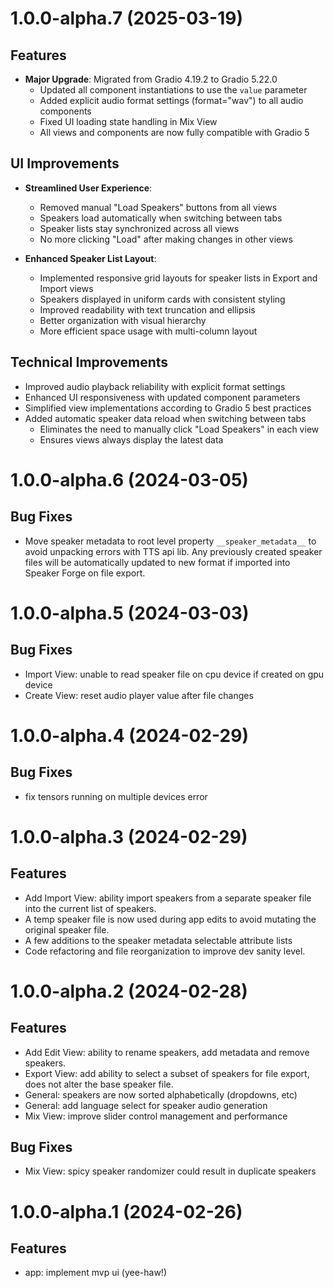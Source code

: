 # 1.0.0-alpha.7 (2025-03-19)

## Features

- **Major Upgrade**: Migrated from Gradio 4.19.2 to Gradio 5.22.0
  - Updated all component instantiations to use the `value` parameter
  - Added explicit audio format settings (format="wav") to all audio components
  - Fixed UI loading state handling in Mix View
  - All views and components are now fully compatible with Gradio 5

## UI Improvements

- **Streamlined User Experience**:
  - Removed manual "Load Speakers" buttons from all views
  - Speakers load automatically when switching between tabs
  - Speaker lists stay synchronized across all views
  - No more clicking "Load" after making changes in other views

- **Enhanced Speaker List Layout**:
  - Implemented responsive grid layouts for speaker lists in Export and Import views
  - Speakers displayed in uniform cards with consistent styling
  - Improved readability with text truncation and ellipsis
  - Better organization with visual hierarchy
  - More efficient space usage with multi-column layout

## Technical Improvements

- Improved audio playback reliability with explicit format settings
- Enhanced UI responsiveness with updated component parameters
- Simplified view implementations according to Gradio 5 best practices
- Added automatic speaker data reload when switching between tabs
  - Eliminates the need to manually click "Load Speakers" in each view
  - Ensures views always display the latest data

# 1.0.0-alpha.6 (2024-03-05)

## Bug Fixes

- Move speaker metadata to root level property `__speaker_metadata__` to avoid unpacking errors with TTS api lib. Any previously created speaker files will be automatically updated to new format if imported into Speaker Forge on file export.

# 1.0.0-alpha.5 (2024-03-03)

## Bug Fixes

- Import View: unable to read speaker file on cpu device if created on gpu device
- Create View: reset audio player value after file changes

# 1.0.0-alpha.4 (2024-02-29)

## Bug Fixes

- fix tensors running on multiple devices error

# 1.0.0-alpha.3 (2024-02-29)

## Features

- Add Import View: ability import speakers from a separate speaker file into the current list of speakers.
- A temp speaker file is now used during app edits to avoid mutating the original speaker file.
- A few additions to the speaker metadata selectable attribute lists
- Code refactoring and file reorganization to improve dev sanity level.

# 1.0.0-alpha.2 (2024-02-28)

## Features

- Add Edit View: ability to rename speakers, add metadata and remove speakers.
- Export View: add ability to select a subset of speakers for file export, does not alter the base speaker file.
- General: speakers are now sorted alphabetically (dropdowns, etc)
- General: add language select for speaker audio generation
- Mix View: improve slider control management and performance

## Bug Fixes

- Mix View: spicy speaker randomizer could result in duplicate speakers

# 1.0.0-alpha.1 (2024-02-26)

## Features

- app: implement mvp ui (yee-haw!)
